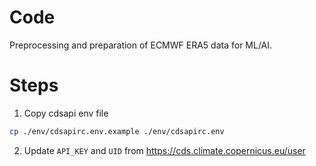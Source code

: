 # Code
Preprocessing and preparation of ECMWF ERA5 data for ML/AI.

# Steps

1. Copy cdsapi env file 
```bash
cp ./env/cdsapirc.env.example ./env/cdsapirc.env
```

2. Update `API_KEY` and `UID` from https://cds.climate.copernicus.eu/user

